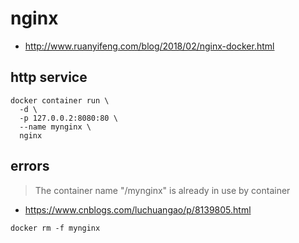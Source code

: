 # nginx
- http://www.ruanyifeng.com/blog/2018/02/nginx-docker.html


## http service
```shell
docker container run \
  -d \
  -p 127.0.0.2:8080:80 \
  --name mynginx \
  nginx
```

## errors
>  The container name "/mynginx" is already in use by container
- https://www.cnblogs.com/luchuangao/p/8139805.html

```shell
docker rm -f mynginx
```